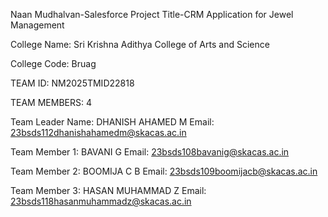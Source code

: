 Naan Mudhalvan-Salesforce Project Title-CRM Application for Jewel Management 

College Name: Sri Krishna Adithya College of Arts and Science

College Code: Bruag

TEAM ID:  NM2025TMID22818

TEAM MEMBERS: 4

Team Leader Name:   DHANISH AHAMED M         Email: 23bsds112dhanishahamedm@skacas.ac.in

Team Member 1:    BAVANI G             Email: 23bsds108bavanig@skacas.ac.in

Team Member 2:     BOOMIJA C B          Email: 23bsds109boomijacb@skacas.ac.in

Team Member 3:   HASAN MUHAMMAD Z          Email: 23bsds118hasanmuhammadz@skacas.ac.in

